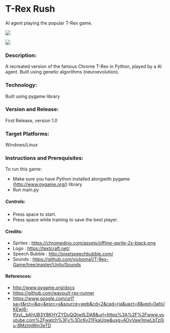 # T-Rex Rush 
AI agent playing the popular T-Rex game.

![](https://github.com/shivamshekhar/Chrome-T-Rex-Rush/raw/master/screenshot.png)

![](https://github.com/shivamshekhar/Chrome-T-Rex-Rush/raw/master/screenshot.gif)

### Description:
A recreated version of the famous Chrome T-Rex in Python, played by a AI agent. Built using genetic algorithms (neuroevolution).

### Technology:
Built using pygame library

### Version and Release:
First Release, version 1.0

### Target Platforms:
Windows/Linux

### Instructions and Prerequisites:   
To run this game:  
* Make sure you have Python installed alongwith pygame (http://www.pygame.org/) library
* Run main.py

##### Controls:
* Press space to start.
* Press space while training to save the best player.

#### Credits:
* Sprites : https://chromedino.com/assets/offline-sprite-2x-black.png
* Logo : https://textcraft.net/
* Speech Bubble : http://pixelspeechbubble.com/
* Sounds : https://github.com/vicboma1/T-Rex-Game/tree/master/Unity/Sounds

#### References:
* http://www.pygame.org/docs
* https://github.com/wayou/t-rex-runner
* https://www.google.com/url?sa=t&rct=j&q=&esrc=s&source=web&cd=2&cad=rja&uact=8&ved=0ahUKEwj6-tfzyL_bAhUB3Y8KHYZYDuQQtwIILDAB&url=https%3A%2F%2Fwww.youtube.com%2Fwatch%3Fv%3Dc6y21FkaUqw&usg=AOvVaw1mwLbTz0iu-8MztmWm3eTD
